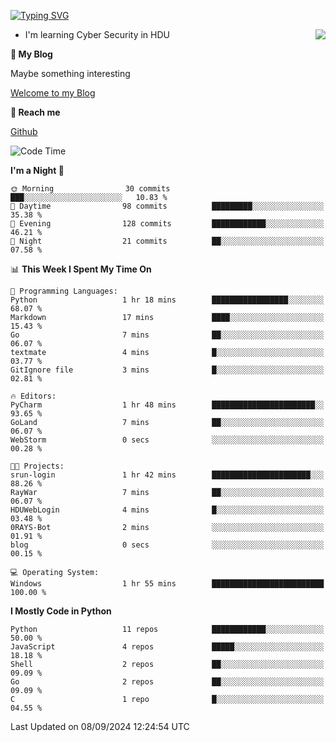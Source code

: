 [![Typing SVG](https://readme-typing-svg.herokuapp.com?font=Fira+Code&pause=1000&random=false&width=450&height=60&lines=Hello+%F0%9F%91%8B%F0%9F%8F%BB;I'm+JBNRZ)](https://git.io/typing-svg)

<a href="#">
  <img align="right" src="https://github-readme-stats.vercel.app/api?username=JBNRZ&show_icons=true&bg_color=15,f2f7fd,E0EAFC" />
</a>

- I'm learning Cyber Security in HDU

 **🌱 My Blog**

Maybe something interesting

[Welcome to my Blog](https://jbnrz.com.cn/)

 **💬 Reach me** 

[Github](https://github.com/JBNRZ)


<!--START_SECTION:waka-->
![Code Time](http://img.shields.io/badge/Code%20Time-656%20hrs%2027%20mins-blue)

**I'm a Night 🦉** 

```text
🌞 Morning                30 commits          ███░░░░░░░░░░░░░░░░░░░░░░   10.83 % 
🌆 Daytime                98 commits          █████████░░░░░░░░░░░░░░░░   35.38 % 
🌃 Evening                128 commits         ████████████░░░░░░░░░░░░░   46.21 % 
🌙 Night                  21 commits          ██░░░░░░░░░░░░░░░░░░░░░░░   07.58 % 
```


📊 **This Week I Spent My Time On** 

```text
💬 Programming Languages: 
Python                   1 hr 18 mins        █████████████████░░░░░░░░   68.07 % 
Markdown                 17 mins             ████░░░░░░░░░░░░░░░░░░░░░   15.43 % 
Go                       7 mins              ██░░░░░░░░░░░░░░░░░░░░░░░   06.07 % 
textmate                 4 mins              █░░░░░░░░░░░░░░░░░░░░░░░░   03.77 % 
GitIgnore file           3 mins              █░░░░░░░░░░░░░░░░░░░░░░░░   02.81 % 

🔥 Editors: 
PyCharm                  1 hr 48 mins        ███████████████████████░░   93.65 % 
GoLand                   7 mins              ██░░░░░░░░░░░░░░░░░░░░░░░   06.07 % 
WebStorm                 0 secs              ░░░░░░░░░░░░░░░░░░░░░░░░░   00.28 % 

🐱‍💻 Projects: 
srun-login               1 hr 42 mins        ██████████████████████░░░   88.26 % 
RayWar                   7 mins              ██░░░░░░░░░░░░░░░░░░░░░░░   06.07 % 
HDUWebLogin              4 mins              █░░░░░░░░░░░░░░░░░░░░░░░░   03.48 % 
0RAYS-Bot                2 mins              ░░░░░░░░░░░░░░░░░░░░░░░░░   01.91 % 
blog                     0 secs              ░░░░░░░░░░░░░░░░░░░░░░░░░   00.15 % 

💻 Operating System: 
Windows                  1 hr 55 mins        █████████████████████████   100.00 % 
```

**I Mostly Code in Python** 

```text
Python                   11 repos            ████████████░░░░░░░░░░░░░   50.00 % 
JavaScript               4 repos             █████░░░░░░░░░░░░░░░░░░░░   18.18 % 
Shell                    2 repos             ██░░░░░░░░░░░░░░░░░░░░░░░   09.09 % 
Go                       2 repos             ██░░░░░░░░░░░░░░░░░░░░░░░   09.09 % 
C                        1 repo              █░░░░░░░░░░░░░░░░░░░░░░░░   04.55 % 
```




 Last Updated on 08/09/2024 12:24:54 UTC
<!--END_SECTION:waka-->
